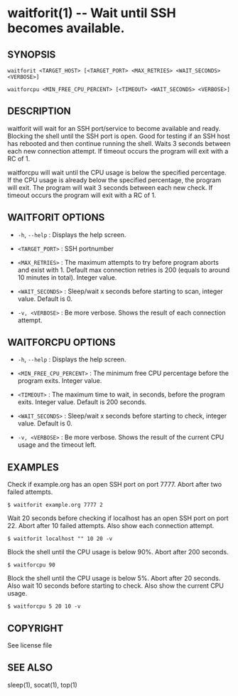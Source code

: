 waitforit(1) -- Wait until SSH becomes available.
=============================================

## SYNOPSIS

`waitforit <TARGET_HOST> [<TARGET_PORT> <MAX_RETRIES> <WAIT_SECONDS> <VERBOSE>]`

`waitforcpu <MIN_FREE_CPU_PERCENT> [<TIMEOUT> <WAIT_SECONDS> <VERBOSE>]`

## DESCRIPTION

waitforit will wait for an SSH port/service to become available and ready.
Blocking the shell until the SSH port is open.
Good for testing if an SSH host has rebooted and then continue running the
shell. Waits 3 seconds between each new connection attempt. If timeout occurs
the program will exit with a RC of 1.

waitforcpu will wait until the CPU usage is below the specified percentage. If
the CPU usage is already below the specified percentage, the program will
exit. The program will wait 3 seconds between each new check. If timeout occurs
the program will exit with a RC of 1.

## WAITFORIT OPTIONS

* `-h`, `--help` :
  Displays the help screen.

* `<TARGET_PORT>` :
  SSH portnumber

* `<MAX_RETRIES>` :
  The maximum attempts to try before program aborts and exist with 1. Default
  max connection retries is 200 (equals to around 10 minutes in total). Integer
  value.

* `<WAIT_SECONDS>` :
  Sleep/wait x seconds before starting to scan, integer value. Default is 0.

* `-v, <VERBOSE>` :
  Be more verbose. Shows the result of each connection attempt.

## WAITFORCPU OPTIONS

* `-h`, `--help` :
  Displays the help screen.

* `<MIN_FREE_CPU_PERCENT>` :
  The minimum free CPU percentage before the program exits. Integer value.

* `<TIMEOUT>` :
  The maximum time to wait, in seconds, before the program exits. Integer
  value. Default is 200 seconds.

* `<WAIT_SECONDS>` :
  Sleep/wait x seconds before starting to check, integer value. Default is 0.

* `-v, <VERBOSE>` :
  Be more verbose. Shows the result of the current CPU usage and the timeout
  left.

## EXAMPLES

Check if example.org has an open SSH port on port 7777. Abort after two failed
attempts.

    $ waitforit example.org 7777 2

Wait 20 seconds before checking if localhost has an open SSH port on port 22.
Abort after 10 failed attempts. Also show each connection attempt.

    $ waitforit localhost "" 10 20 -v

Block the shell until the CPU usage is below 90%. Abort after 200 seconds.

    $ waitforcpu 90

Block the shell until the CPU usage is below 5%. Abort after 20 seconds. Also
wait 10 seconds before starting to check. Also show the current CPU usage.

    $ waitforcpu 5 20 10 -v

## COPYRIGHT

See license file

## SEE ALSO

sleep(1), socat(1), top(1)
